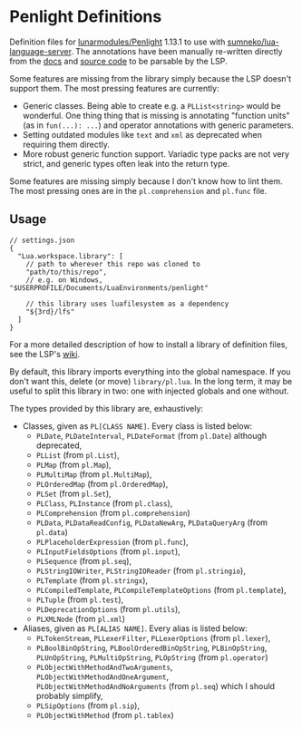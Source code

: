 # Penlight Definitions

Definition files for [lunarmodules/Penlight](https://github.com/lunarmodules/Penlight) 1.13.1 to use with [sumneko/lua-language-server](https://github.com/sumneko/lua-language-server). The annotations have been manually re-written directly from the [docs](https://lunarmodules.github.io/Penlight/index.html) and [source code](https://github.com/lunarmodules/Penlight) to be parsable by the LSP.

Some features are missing from the library simply because the LSP doesn't support them. The most pressing features are currently:

* Generic classes. Being able to create e.g. a `PLList<string>` would be wonderful. One thing thing that is missing is annotating "function units" (as in `fun(...): ...`) and operator annotations with generic parameters.
* Setting outdated modules like `text` and `xml` as deprecated when requiring them directly.
* More robust generic function support. Variadic type packs are not very strict, and generic types often leak into the return type.

Some features are missing simply because I don't know how to lint them. The most pressing ones are in the `pl.comprehension` and `pl.func` file.

## Usage

```jsonc
// settings.json
{
  "Lua.workspace.library": [
    // path to wherever this repo was cloned to
    "path/to/this/repo",
    // e.g. on Windows, "$USERPROFILE/Documents/LuaEnvironments/penlight"

    // this library uses luafilesystem as a dependency
    "${3rd}/lfs"
  ]
}
```

For a more detailed description of how to install a library of definition files, see the LSP's [wiki](https://github.com/sumneko/lua-language-server/wiki/Libraries).

By default, this library imports everything into the global namespace. If you don't want this, delete (or move) `library/pl.lua`. In the long term, it may be useful to split this library in two: one with injected globals and one without.

The types provided by this library are, exhaustively:

* Classes, given as `PL[CLASS NAME]`. Every class is listed below: 
  * `PLDate`, `PLDateInterval`, `PLDateFormat` (from `pl.Date`) although deprecated, 
  * `PLList` (from `pl.List`), 
  * `PLMap` (from `pl.Map`), 
  * `PLMultiMap` (from `pl.MultiMap`), 
  * `PLOrderedMap` (from `pl.OrderedMap`), 
  * `PLSet` (from `pl.Set`), 
  * `PLClass`, `PLInstance` (from `pl.class`),
  * `PLComprehension` (from `pl.comprehension`)
  * `PLData`, `PLDataReadConfig`, `PLDataNewArg`, `PLDataQueryArg` (from `pl.data`)
  * `PLPlaceholderExpression` (from `pl.func`),
  * `PLInputFieldsOptions` (from `pl.input`),
  * `PLSequence` (from `pl.seq`),
  * `PLStringIOWriter`, `PLStringIOReader` (from `pl.stringio`),
  * `PLTemplate` (from `pl.stringx`), 
  * `PLCompiledTemplate`, `PLCompileTemplateOptions` (from `pl.template`), 
  * `PLTuple` (from `pl.test`),
  * `PLDeprecationOptions` (from `pl.utils`),
  * `PLXMLNode` (from `pl.xml`)
* Aliases, given as `PL[ALIAS NAME]`. Every alias is listed below:
  * `PLTokenStream`, `PLLexerFilter`, `PLLexerOptions` (from `pl.lexer`),
  * `PLBoolBinOpString`, `PLBoolOrderedBinOpString`, `PLBinOpString`, `PLUnOpString`, `PLMultiOpString`, `PLOpString` (from `pl.operator`)
  * `PLObjectWithMethodAndTwoArguments`, `PLObjectWithMethodAndOneArgument`, `PLObjectWithMethodAndNoArguments` (from `pl.seq`) which I should probably simplify,
  * `PLSipOptions` (from `pl.sip`),
  * `PLObjectWithMethod` (from `pl.tablex`)